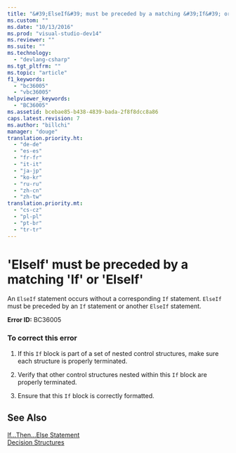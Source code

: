 ```yaml
---
title: "&#39;ElseIf&#39; must be preceded by a matching &#39;If&#39; or &#39;ElseIf&#39;"
ms.custom: ""
ms.date: "10/13/2016"
ms.prod: "visual-studio-dev14"
ms.reviewer: ""
ms.suite: ""
ms.technology: 
  - "devlang-csharp"
ms.tgt_pltfrm: ""
ms.topic: "article"
f1_keywords: 
  - "bc36005"
  - "vbc36005"
helpviewer_keywords: 
  - "BC36005"
ms.assetid: bcebae85-b438-4839-bada-2f8f8dcc8a86
caps.latest.revision: 7
ms.author: "billchi"
manager: "douge"
translation.priority.ht: 
  - "de-de"
  - "es-es"
  - "fr-fr"
  - "it-it"
  - "ja-jp"
  - "ko-kr"
  - "ru-ru"
  - "zh-cn"
  - "zh-tw"
translation.priority.mt: 
  - "cs-cz"
  - "pl-pl"
  - "pt-br"
  - "tr-tr"
---
```

# &#39;ElseIf&#39; must be preceded by a matching &#39;If&#39; or &#39;ElseIf&#39;
An `ElseIf` statement occurs without a corresponding `If` statement. `ElseIf` must be preceded by an `If` statement or another `ElseIf` statement.  
  
 **Error ID:** BC36005  
  
### To correct this error  
  
1.  If this `If` block is part of a set of nested control structures, make sure each structure is properly terminated.  
  
2.  Verify that other control structures nested within this `If` block are properly terminated.  
  
3.  Ensure that this `If` block is correctly formatted.  
  
## See Also  
 [If...Then...Else Statement](../Topic/If...Then...Else%20Statement%20\(Visual%20Basic\).md)   
 [Decision Structures](../Topic/Decision%20Structures%20\(Visual%20Basic\).md)